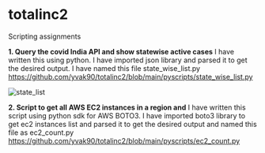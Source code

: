 # totalinc2
Scripting assignments

**1. Query the covid India API and show statewise active cases**
I have written this using python. I have imported json library and parsed it to get the desired output. I have named this file state_wise_list.py 
https://github.com/yvak90/totalinc2/blob/main/pyscripts/state_wise_list.py

![state_list](https://user-images.githubusercontent.com/58933081/115891019-3b6b1580-a473-11eb-87f1-65f6ad365dff.jpg)



**2. Script to get all AWS EC2 instances in a region and**
I have written this script using python sdk for AWS BOTO3. I have imported boto3 library to get ec2 instances list and parsed it to get the desired output and named this file as ec2_count.py
https://github.com/yvak90/totalinc2/blob/main/pyscripts/ec2_count.py

